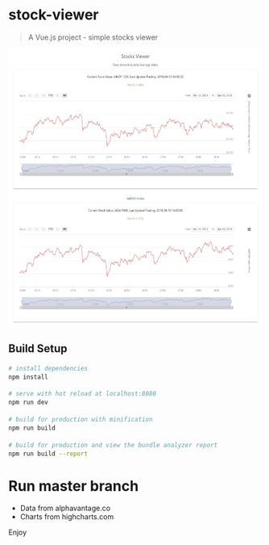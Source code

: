 # stock-viewer

> A Vue.js project - simple stocks viewer
<p align="center">
  <img src="./src/assets/screenshot.png" alt="Stocks Viewer"
       width="550" height="550">
</p>

## Build Setup

``` bash
# install dependencies
npm install

# serve with hot reload at localhost:8080
npm run dev

# build for production with minification
npm run build

# build for production and view the bundle analyzer report
npm run build --report
```

# Run master branch
* Data from alphavantage.co
* Charts from highcharts.com

Enjoy
